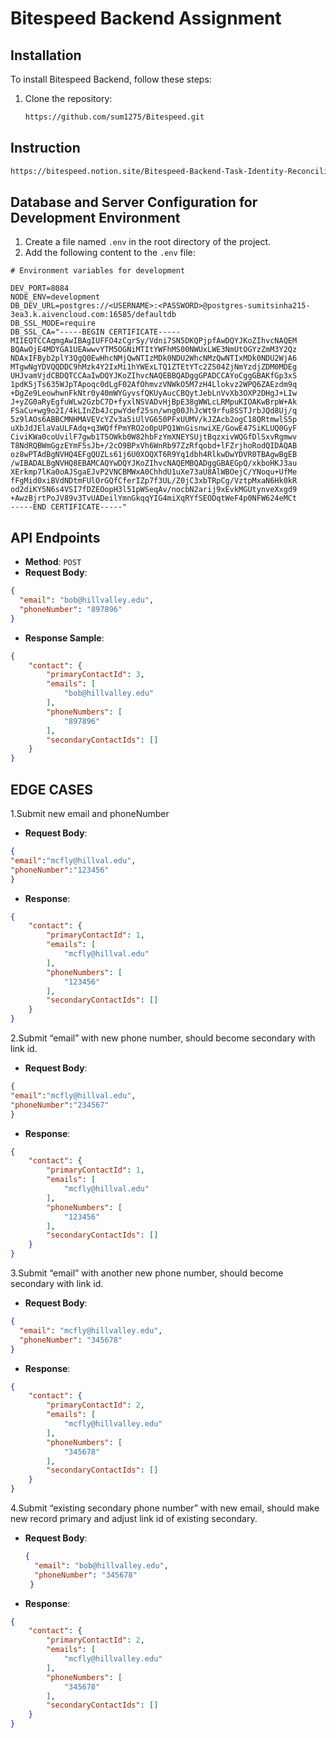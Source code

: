 # Bitespeed Backend Assignment

## Installation
To install Bitespeed Backend, follow these steps:
1. Clone the repository:
   ```bash
   https://github.com/sum1275/Bitespeed.git
## Instruction 
   ```bash
https://bitespeed.notion.site/Bitespeed-Backend-Task-Identity-Reconciliation-53392ab01fe149fab989422300423199
```
## Database and Server Configuration for Development Environment
1. Create a file named `.env` in the root directory of the project.
2. Add the following content to the `.env` file:

```plaintext
# Environment variables for development

DEV_PORT=8084
NODE_ENV=development
DB_DEV_URL=postgres://<USERNAME>:<PASSWORD>@postgres-sumitsinha215-3ea3.k.aivencloud.com:16585/defaultdb
DB_SSL_MODE=require
DB_SSL_CA="-----BEGIN CERTIFICATE-----
MIIEQTCCAqmgAwIBAgIUFFO4zCgrSy/Vdni7SN5DKQPjpfAwDQYJKoZIhvcNAQEM
BQAwOjE4MDYGA1UEAwwvYTM5OGNiMTItYWFhMS00NWUxLWE3NmUtOGYzZmM3Y2Qz
NDAxIFByb2plY3QgQ0EwHhcNMjQwNTIzMDk0NDU2WhcNMzQwNTIxMDk0NDU2WjA6
MTgwNgYDVQQDDC9hMzk4Y2IxMi1hYWExLTQ1ZTEtYTc2ZS04ZjNmYzdjZDM0MDEg
UHJvamVjdCBDQTCCAaIwDQYJKoZIhvcNAQEBBQADggGPADCCAYoCggGBAKfGp3xS
1pdK5jTs635WJpTApoqc0dLgF02AfOhmvzVNWkO5M7zH4Llokvz2WPQ6ZAEzdm9q
+DgZe9LeowhwnFkNtr0y40mWYGyvsfQKUyAucCBQytJebLnVvXb3OXP2DHgJ+LIw
J+yZG0aRyEgfuWLw2GzbC7D+fyxlNSVADvHjBpE38gWWLcLRMpuKIOAKwBrpW+Ak
FSaCu+wg9o2I/4kLInZb4JcpwYdef25sn/wng00JhJcWt9rfu8SSTJrbJQd8Uj/q
5z9lAOs6ABBCMNHMAVEVcYZv3a5iUlVG650PFxUUMV/kJZAcb2ogC18QRtmwlS5p
uXbJdJElaVaULFAdq+q3WQffPmYRO2o0pUPQ1WnGisnwiXE/GowE47SiKLUQ0GyF
CiviKWa0coUvilF7gwb1T5OWkb0W82hbFzYmXNEYSUjtBqzxivWQGfDlSxvRgmwv
T8NdRQBWmGgzEYmF5sJb+/2cO9BPxVh6WnRb97ZzRfqobd+lFZrjhoRodQIDAQAB
oz8wPTAdBgNVHQ4EFgQUZLs61j6U0XOQXT6R9Yq1dbh4RlkwDwYDVR0TBAgwBgEB
/wIBADALBgNVHQ8EBAMCAQYwDQYJKoZIhvcNAQEMBQADggGBAEGpQ/xkboHKJ3au
XErkmp7lKa0oAJSgaEJvP2VNCBMWxA0ChhdU1uXe73aU8AlWBOejC/YNoqu+UfMe
fFgMid0xiBVdNDtmFUlOrGQfCferIZp7f3UL/Z0jC3xbTRpCg/VztpMxaN6Hk0kR
od2diKY5N6s4VSI7fDZEOopH3l51pWSeqAv/nocbN2arij9xEvkMGUtynveXxgd9
+AwzBjrtPoJV89v3TvUADeilYmnGkqqYIG4miXqRYfSEODqtWeF4p0NFW624eMCt
-----END CERTIFICATE-----"
```
## API Endpoints
 - **Method**: `POST`
 - **Request Body**:
  ```json form-data
{
    "email": "bob@hillvalley.edu",
    "phoneNumber": "897896"
}
 ```
 - **Response Sample**:
   

```json
{
    "contact": {
        "primaryContactId": 3,
        "emails": [
            "bob@hillvalley.edu"
        ],
        "phoneNumbers": [
            "897896"
        ],
        "secondaryContactIds": []
    }
}
```
## EDGE CASES
1.Submit new email and phoneNumber
 - **Request Body**:
  ```json form-data
{
"email":"mcfly@hillval.edu",
"phoneNumber":"123456"
}
  ```
- **Response**:
   

```json form-data
{
    "contact": {
        "primaryContactId": 1,
        "emails": [
            "mcfly@hillval.edu"
        ],
        "phoneNumbers": [
            "123456"
        ],
        "secondaryContactIds": []
    }
}

```
2.Submit “email” with new phone number, should become secondary with link id.
 - **Request Body**:
  ```json form-data
{
"email":"mcfly@hillval.edu",
"phoneNumber":"234567"
}
  ```
- **Response**:
   

```json form-data
{
    "contact": {
        "primaryContactId": 1,
        "emails": [
            "mcfly@hillval.edu"
        ],
        "phoneNumbers": [
            "123456"
        ],
        "secondaryContactIds": []
    }
}

```
3.Submit “email” with another new phone number, should become secondary with link id.
 - **Request Body**:
  ```json form-data
{
    "email": "mcfly@hillvalley.edu",
    "phoneNumber": "345678"
}
  ```
- **Response**:
   

```json form-data
{
    "contact": {
        "primaryContactId": 2,
        "emails": [
            "mcfly@hillvalley.edu"
        ],
        "phoneNumbers": [
            "345678"
        ],
        "secondaryContactIds": []
    }
}

```
4.Submit “existing secondary phone number” with new email, should make new record primary and adjust link id of existing secondary.
- **Request Body**:
  ```json form-data
  {
    "email": "bob@hillvalley.edu",
    "phoneNumber": "345678"
   }
  ```
- **Response**:
   

```json form-data
{
    "contact": {
        "primaryContactId": 2,
        "emails": [
            "mcfly@hillvalley.edu"
        ],
        "phoneNumbers": [
            "345678"
        ],
        "secondaryContactIds": []
    }
}

```

